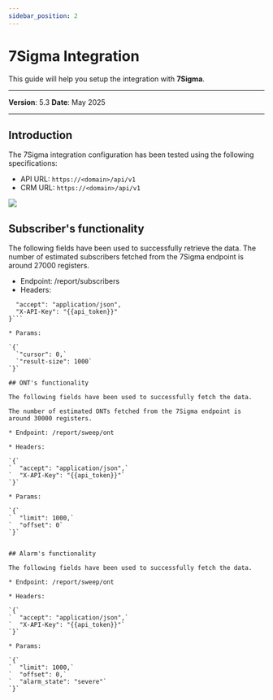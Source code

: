 ```yaml
---
sidebar_position: 2
---
```

# 7Sigma Integration

This guide will help you setup the integration with **7Sigma**.

------------

**Version**: 5.3
**Date**: May 2025

------------
## **Introduction**

The 7Sigma integration configuration has been tested using the following specifications:

* API URL: `https://<domain>/api/v1`
* CRM URL: `https://<domain>/api/v1`

![](/img/Third-party-integrations/7sigma01.png)

## Subscriber's functionality

The following fields have been used to successfully retrieve the data. The number of estimated subscribers fetched from the 7Sigma endpoint is around 27000 registers.

* Endpoint: /report/subscribers
* Headers: 

```{
  "accept": "application/json",
  "X-API-Key": "{{api_token}}"
}```

* Params:

`{`
  `"cursor": 0,`
  `"result-size": 1000`
`}`

## ONT's functionality

The following fields have been used to successfully fetch the data.

The number of estimated ONTs fetched from the 7Sigma endpoint is around 30000 registers.

* Endpoint: /report/sweep/ont

* Headers: 

`{`
`  "accept": "application/json",`
`  "X-API-Key": "{{api_token}}"`
`}`

* Params:

`{`
`  "limit": 1000,`
`  "offset": 0`
`}`


## Alarm's functionality

The following fields have been used to successfully fetch the data.

* Endpoint: /report/sweep/ont

* Headers: 

`{`
`  "accept": "application/json",`
`  "X-API-Key": "{{api_token}}"`
`}`

* Params:

`{`
`  "limit": 1000,`
`  "offset": 0,`
`  "alarm_state": "severe"`
`}`



